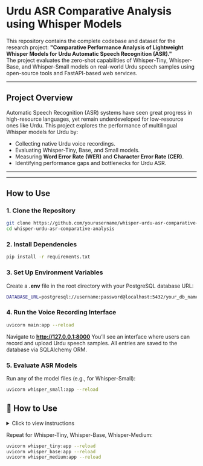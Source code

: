 # Urdu ASR Comparative Analysis using Whisper Models

This repository contains the complete codebase and dataset for the research project: **"Comparative Performance Analysis of Lightweight Whisper Models for Urdu Automatic Speech Recognition (ASR)."**  
The project evaluates the zero-shot capabilities of Whisper-Tiny, Whisper-Base, and Whisper-Small models on real-world Urdu speech samples using open-source tools and FastAPI-based web services.

---

## Project Overview

Automatic Speech Recognition (ASR) systems have seen great progress in high-resource languages, yet remain underdeveloped for low-resource ones like Urdu. This project explores the performance of multilingual Whisper models for Urdu by:

- Collecting native Urdu voice recordings.
- Evaluating Whisper-Tiny, Base, and Small models.
- Measuring **Word Error Rate (WER)** and **Character Error Rate (CER)**.
- Identifying performance gaps and bottlenecks for Urdu ASR.

---

---

## How to Use

### 1. Clone the Repository

```bash
git clone https://github.com/yourusername/whisper-urdu-asr-comparative-analysis.git
cd whisper-urdu-asr-comparative-analysis
```
### 2. Install Dependencies

```bash
pip install -r requirements.txt
```

### 3. Set Up Environment Variables

Create a **.env** file in the root directory with your PostgreSQL database URL:

```bash
DATABASE_URL=postgresql://username:password@localhost:5432/your_db_name
```

### 4. Run the Voice Recording Interface

```bash
uvicorn main:app --reload
```
Navigate to **http://127.0.0.1:8000**
You’ll see an interface where users can record and upload Urdu speech samples. All entries are saved to the database via SQLAlchemy ORM.

### 5. Evaluate ASR Models

Run any of the model files (e.g., for Whisper-Small):

 ```bash
uvicorn whisper_small:app --reload
```
## 📝 How to Use

<details>
<summary>Click to view instructions</summary>

1. A FastAPI interface will start at: `http://localhost:8000`
2. Upload a recorded **Urdu voice sample**.
3. Select the correct **prompt** from the dropdown.
4. The app will return:
   - 🟢 **WER** (Word Error Rate)
   - 🟢 **CER** (Character Error Rate)
5. Results can be:
   - Logged manually for tracking.
   - Exported for performance evaluation.

</details>

Repeat for Whisper-Tiny, Whisper-Base, Whisper-Medium:
 ```bash
uvicorn whisper_tiny:app --reload
uvicorn whisper_base:app --reload
uvicorn whisper_medium:app --reload


```
